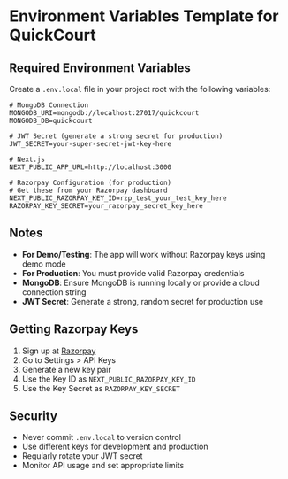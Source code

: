 # Environment Variables Template for QuickCourt

## Required Environment Variables

Create a `.env.local` file in your project root with the following variables:

```env
# MongoDB Connection
MONGODB_URI=mongodb://localhost:27017/quickcourt
MONGODB_DB=quickcourt

# JWT Secret (generate a strong secret for production)
JWT_SECRET=your-super-secret-jwt-key-here

# Next.js
NEXT_PUBLIC_APP_URL=http://localhost:3000

# Razorpay Configuration (for production)
# Get these from your Razorpay dashboard
NEXT_PUBLIC_RAZORPAY_KEY_ID=rzp_test_your_test_key_here
RAZORPAY_KEY_SECRET=your_razorpay_secret_key_here
```

## Notes

- **For Demo/Testing**: The app will work without Razorpay keys using demo mode
- **For Production**: You must provide valid Razorpay credentials
- **MongoDB**: Ensure MongoDB is running locally or provide a cloud connection string
- **JWT Secret**: Generate a strong, random secret for production use

## Getting Razorpay Keys

1. Sign up at [Razorpay](https://razorpay.com)
2. Go to Settings > API Keys
3. Generate a new key pair
4. Use the Key ID as `NEXT_PUBLIC_RAZORPAY_KEY_ID`
5. Use the Key Secret as `RAZORPAY_KEY_SECRET`

## Security

- Never commit `.env.local` to version control
- Use different keys for development and production
- Regularly rotate your JWT secret
- Monitor API usage and set appropriate limits
